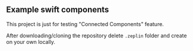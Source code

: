 ## Example swift components

This project is just for testing "Connected Components" feature.

After downloading/cloning the repository delete `.zeplin` folder and create on your own locally.
